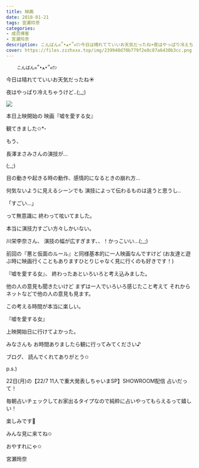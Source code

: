 ```yaml
---
title: 映画
date: 2018-01-21
tags: 宮瀬玲奈
categories: 
- 成员博客
- 宮瀬玲奈
description: こんばんฅ՞•ﻌ•՞ฅﾜﾝ今日は晴れてていいお天気だったね☀️夜はやっぱり冷えちゃうけど..(;_;)本日上映開始の映画『嘘を愛する女』観てきました✩*॰もう、...
cover: https://files.zzzhxxx.top/img/239940d70b779f2e8c87a6430b3cc.png 
---
```


        こんばんฅ՞•ﻌ•՞ฅﾜﾝ




今日は晴れてていいお天気だったね☀️

夜はやっぱり冷えちゃうけど..(;_;)





![](https://files.zzzhxxx.top/img/239940d70b779f2e8c87a6430b3cc.png)




本日上映開始の
映画『嘘を愛する女』


観てきました✩*॰






もう、


長澤まさみさんの演技が...







(;_;)






目の動きや起きる時の動作、感情的になるときの崩れ方...




何気ないように見えるシーンでも
演技によって伝わるものは違うと思うし..



「すごい...」

って無意識に
終わって呟いてました。








本当に演技力すごい方々しかいない。






川栄李奈さん、
演技の幅が広すぎます、、！かっこいい...(;_;)








前回の『悪と仮面のルール』と同様基本的に一人映画なんですけど
(お友達と遊ぶ時に映画行くこともありますひとりじゃなく見に行くのも好きです！)


『嘘を愛する女』、
終わったあといろいろと考え込みました。


他の人の意見も聞きたいけど
まずは一人でいろいろ感じたこと考えて
それからネットなどで他の人の意見も見ます。



この考える時間が本当に楽しい。







『嘘を愛する女』



上映開始日に行けてよかった。











みなさんも
お時間ありましたら観に行ってみてください♪







ブログ、
読んでくれてありがとう✩




p.s.)

22日(月)の【22/7 11人で重大発表しちゃいまSP】SHOWROOM配信
占いだって！

毎朝占いチェックしてお家出るタイプなので純粋に占いやってもらえるって嬉しい！

楽しみです💓

みんな見に来てね✩




おやすれにゃ✩


宮瀬玲奈


